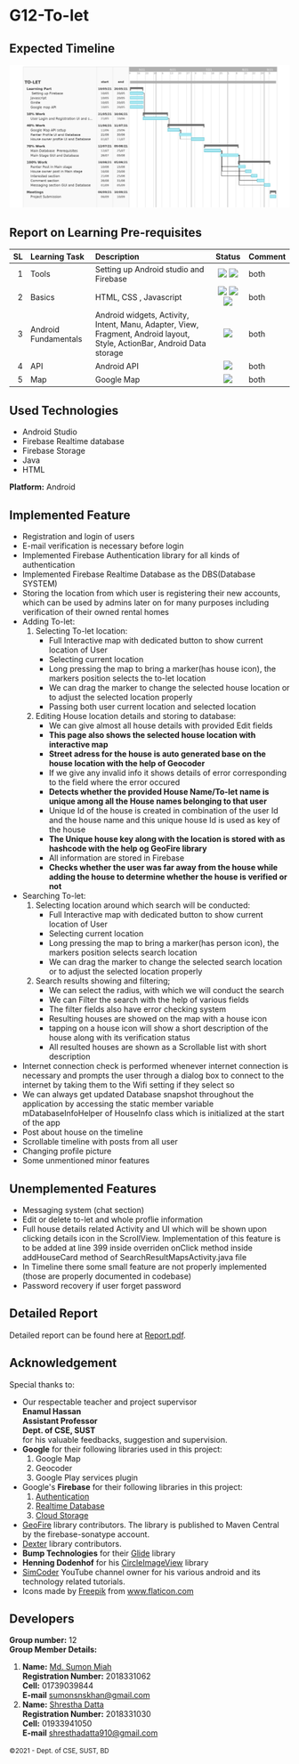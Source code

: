 # G12-To-let

Expected Timeline
-----------------

![Gantt Chart](gantt_chart.jpg)

Report on Learning Pre-requisites
---------------------------------
SL | Learning Task | Description | Status | Comment |
--:|:--------------|:------------|:------:|---------|
1  | Tools    | Setting up Android studio and Firebase | ![ ](https://img.shields.io/badge/AndroidStudio-Learned-brightgreen) ![ ](https://img.shields.io/badge/Firebase-Learned-brightgreen) | both |
2  | Basics | HTML, CSS , Javascript| ![ ](https://img.shields.io/badge/HTML-Learned-brightgreen) ![ ](https://img.shields.io/badge/CSS-May%2029-orange) ![](https://img.shields.io/badge/JavaScript-May%2031-orange)| both |
3 | Android Fundamentals | Android widgets, Activity, Intent, Manu, Adapter, View, Fragment, Android layout, Style, ActionBar, Android Data storage | ![](https://img.shields.io/badge/All-June%2020-orange)| both|
4 | API | Android API | ![](https://img.shields.io/badge/AndroidAPI-June%2030-yellowgreen)| both | 
5 | Map | Google Map | ![](https://img.shields.io/badge/GoogleMap-July%2010-red)| both |   
  
Used Technologies
--------
- Android Studio
- Firebase Realtime database
- Firebase Storage
- Java
- HTML  
  
  
**Platform:**
Android
  

Implemented Feature
-----------
- Registration and login of users
- E-mail verification is necessary before login
- Implemented Firebase Authentication library for all kinds of authentication
- Implemented Firebase Realtime Database as the DBS(Database SYSTEM)
- Storing the location from which user is registering their new accounts, which can be used by admins later on for many purposes including verification of their owned rental homes
- Adding To-let:
  1. Selecting To-let location:
     - Full Interactive map with dedicated button to show current location of User
     - Selecting current location
     - Long pressing the map to bring a marker(has house icon), the markers position selects the to-let location
     - We can drag the marker to change the selected house location or to adjust the selected location properly
     - Passing both user current location and selected location
  2. Editing House location details and storing to database:
     - We can give almost all house details with provided Edit fields
     - **This page also shows the selected house location with interactive map**
     - **Street adress for the house is auto generated base on the house location with the help of Geocoder**
     - If we give any invalid info it shows details of error corresponding to the field where the error occured
     - **Detects whether the provided House Name/To-let name is unique among all the House names belonging to that user**
     - Unique Id of the house is created in combination of the user Id and the house name and this unique house Id is used as key of the house
     - **The Unique house key along with the location is stored with as hashcode with the help og GeoFire library**
     - All information are stored in Firebase
     - **Checks whether the user was far away from the house while adding the house to determine whether the house is verified or not**
- Searching To-let:
  1. Selecting location around which search will be conducted:
     - Full Interactive map with dedicated button to show current location of User
     - Selecting current location
     - Long pressing the map to bring a marker(has person icon), the markers position selects search location
     - We can drag the marker to change the selected search location or to adjust the selected location properly
  2. Search results showing and filtering;
     - We can select the radius, with which we will conduct the search
     - We can Filter the search with the help of various fields
     - The filter fields also have error checking system
     - Resulting houses are showed on the map with a house icon
     - tapping on a house icon will show a short description of the house along with its verification status
     - All resulted houses are shown as a Scrollable list with short description
- Internet connection check is performed whenever internet connection is necessary and prompts the user through a dialog box to connect to the internet by taking them to the Wifi setting if they select so
- We can always get updated Database snapshot throughout the application by accessing the static member variable mDatabaseInfoHelper of HouseInfo class which is initialized at the start of the app
- Post about house on the timeline
- Scrollable timeline with posts from all user
- Changing profile picture
- Some unmentioned minor features 
  
  
Unemplemented Features
--------
- Messaging system (chat section)
- Edit or delete to-let and whole proflie information
- Full house details related Activity and UI which will be shown upon clicking details icon in the ScrollView. Implementation of this feature is to be added at line 399
  inside overriden onClick method inside addHouseCard method of SearchResultMapsActivity.java file
- In Timeline there some small feature are not properly implemented (those are properly documented in codebase)
- Password recovery if user forget password

Detailed Report
-----------
Detailed report can be found here at [Report.pdf](https://github.com/Shrestha30/To-let/blob/main/Report.pdf).
  
Acknowledgement
---------------
Special thanks to:  
- Our respectable teacher and project supervisor  
  **Enamul Hassan  
  Assistant Professor  
  Dept. of CSE, SUST**  
  for his valuable feedbacks, suggestion and supervision.  
- **Google** for their following libraries used in this project:  
  1. Google Map
  2. Geocoder
  3. Google Play services plugin  
- Google's **Firebase** for their following libraries in this project:  
  1. [Authentication](https://firebase.google.com/docs/auth/android/start)
  2. [Realtime Database](https://firebase.google.com/docs/database)
  3. [Cloud Storage](https://firebase.google.com/docs/storage/android/start)
- [GeoFire](https://github.com/firebase/geofire-android) library contributors. The library is published to Maven Central by the firebase-sonatype account.
- [Dexter](https://github.com/Karumi/Dexter) library contributors.
- **Bump Technologies** for their [Glide](https://github.com/bumptech/glide) library
- **Henning Dodenhof** for his [CircleImageView](https://github.com/hdodenhof/CircleImageView) library
- [SimCoder](https://www.youtube.com/c/SimpleCoder) YouTube channel owner for his various android and its technology related tutorials.
- <div>Icons made by <a href="https://www.freepik.com" title="Freepik">Freepik</a> from <a href="https://www.flaticon.com/" title="Flaticon">www.flaticon.com</a></div>

Developers
-------
**Group number:**
12  
**Group Member Details:**  
1. **Name:**
[Md. Sumon Miah](https://github.com/MD-SUMON-MIAH)  
   **Registration Number:**
   2018331062  
      **Cell:**
      01739039844  
         **E-mail**
         sumonsnskhan@gmail.com
2. **Name:**
[Shrestha Datta](https://github.com/Shrestha30)  
   **Registration Number:**
   2018331030  
      **Cell:**
      01933941050  
         **E-mail**
         shresthadatta910@gmail.com

<small>&copy;2021 - Dept. of CSE, SUST, BD</small>
